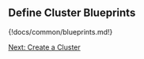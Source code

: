 ## Define Cluster Blueprints  
  

{!docs/common/blueprints.md!}  


<div class="next">
<a href="../aws-create/index.html">Next: Create a Cluster</a>
</div>